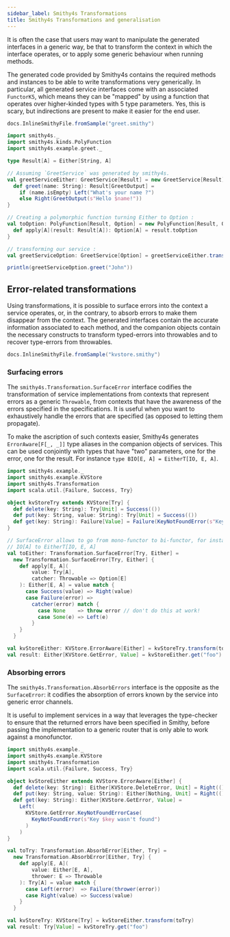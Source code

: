 ```yaml
---
sidebar_label: Smithy4s Transformations
title: Smithy4s Transformations and generalisation
---
```


It is often the case that users may want to manipulate the generated interfaces in a generic way, be that to transform the context in which the interface operates, or to apply some generic behaviour when running methods.

The generated code provided by Smithy4s contains the required methods and instances to be able to write transformations very generically. In particular, all generated service interfaces come with an associated `FunctorK5`, which means they can be "mapped" by using a function that
operates over higher-kinded types with 5 type parameters. Yes, this is scary, but indirections are present to make it easier for the end user.

```scala mdoc:passthrough
docs.InlineSmithyFile.fromSample("greet.smithy")
```


```scala mdoc
import smithy4s._
import smithy4s.kinds.PolyFunction
import smithy4s.example.greet._

type Result[A] = Either[String, A]

// Assuming `GreetService` was generated by smithy4s.
val greetServiceEither: GreetService[Result] = new GreetService[Result]{
  def greet(name: String): Result[GreetOutput] =
    if (name.isEmpty) Left("What's your name ?")
    else Right(GreetOutput(s"Hello $name!"))
}

// Creating a polymorphic function turning Either to Option :
val toOption: PolyFunction[Result, Option] = new PolyFunction[Result, Option]{
  def apply[A](result: Result[A]): Option[A] = result.toOption
}

// transforming our service :
val greetServiceOption: GreetService[Option] = greetServiceEither.transform(toOption)

println(greetServiceOption.greet("John"))
```

## Error-related transformations

Using transformations, it is possible to surface errors into the context a service operates, or, in the contrary, to absorb errors to make them disappear from the context. The generated interfaces contain the accurate information associated to each method, and the companion objects contain the necessary constructs to transform typed-errors into throwables and to recover type-errors from throwables.

```scala mdoc:passthrough
docs.InlineSmithyFile.fromSample("kvstore.smithy")
```

### Surfacing errors

The `smithy4s.Transformation.SurfaceError` interface codifies the transformation of service implementations from contexts that represent errors as a generic `Throwable`, from contexts that have the awareness of the errors specified in the specifications. It is useful when you want to exhaustively handle the errors that are specified (as opposed to letting them propagate).

To make the ascription of such contexts easier, Smithy4s generates `ErrorAware[F[_, _]]` type aliases in the companion objects of services. This can
be used conjointly with types that have "two" parameters, one for the error, one for the result. For instance `type BIO[E, A] = EitherT[IO, E, A]`.


```scala mdoc
import smithy4s.example._
import smithy4s.example.KVStore
import smithy4s.Transformation
import scala.util.{Failure, Success, Try}

object kvStoreTry extends KVStore[Try] {
  def delete(key: String): Try[Unit] = Success(())
  def put(key: String, value: String): Try[Unit] = Success(())
  def get(key: String): Failure[Value] = Failure(KeyNotFoundError(s"Key $key wasn't found"))
}

// SurfaceError allows to go from mono-functor to bi-functor, for instance, from
// IO[A] to EitherT[IO, E, A]
val toEither: Transformation.SurfaceError[Try, Either] =
  new Transformation.SurfaceError[Try, Either] {
    def apply[E, A](
        value: Try[A],
        catcher: Throwable => Option[E]
    ): Either[E, A] = value match {
      case Success(value) => Right(value)
      case Failure(error) =>
        catcher(error) match {
          case None    => throw error // don't do this at work!
          case Some(e) => Left(e)
        }
    }
  }

val kvStoreEither: KVStore.ErrorAware[Either] = kvStoreTry.transform(toEither)
val result: Either[KVStore.GetError, Value] = kvStoreEither.get("foo")
```

### Absorbing errors

The `smithy4s.Transformation.AbsorbErrors` interface is the opposite as the `SurfaceError`: it codifies the absorption of errors known by the service into generic error channels.

It is useful to implement services in a way that leverages the type-checker to ensure that the returned errors have been specified in Smithy,
before passing the implementation to a generic router that is only able to work against a monofunctor.

```scala mdoc:reset
import smithy4s.example._
import smithy4s.example.KVStore
import smithy4s.Transformation
import scala.util.{Failure, Success, Try}

object kvStoreEither extends KVStore.ErrorAware[Either] {
  def delete(key: String): Either[KVStore.DeleteError, Unit] = Right(())
  def put(key: String, value: String): Either[Nothing, Unit] = Right(())
  def get(key: String): Either[KVStore.GetError, Value] =
    Left(
      KVStore.GetError.KeyNotFoundErrorCase(
        KeyNotFoundError(s"Key $key wasn't found")
      )
    )
}

val toTry: Transformation.AbsorbError[Either, Try] =
  new Transformation.AbsorbError[Either, Try] {
    def apply[E, A](
        value: Either[E, A],
        thrower: E => Throwable
    ): Try[A] = value match {
      case Left(error)  => Failure(thrower(error))
      case Right(value) => Success(value)
    }
  }

val kvStoreTry: KVStore[Try] = kvStoreEither.transform(toTry)
val result: Try[Value] = kvStoreTry.get("foo")
```
